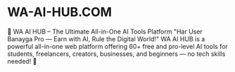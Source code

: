 # WA-AI-HUB.COM
 📌 WA AI HUB – The Ultimate All-in-One AI Tools Platform "Har User Banayga Pro — Earn with AI, Rule the Digital World!"  WA AI HUB is a powerful all-in-one web platform offering 60+ free and pro-level AI tools for students, freelancers, creators, businesses, and beginners — no tech skills needed!  🚀 
